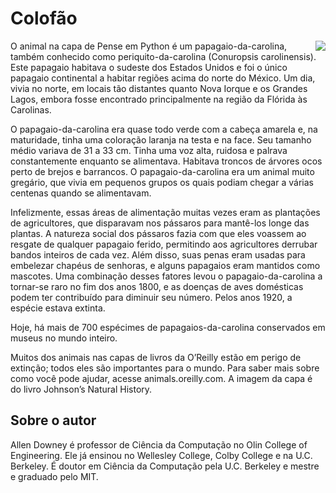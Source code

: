 # Colofão

<a href="https://novatec.com.br/livros/pense-em-python/"><img src="https://github.com/PenseAllen/PensePython2e/raw/master/img/Capa_PenseEmPython167x232.png" align="right" style="margin-left: 20px;"></a>

O animal na capa de Pense em Python é um papagaio-da-carolina, também conhecido como periquito-da-carolina (Conuropsis carolinensis). Este papagaio habitava o sudeste dos Estados Unidos e foi o único papagaio continental a habitar regiões acima do norte do México. Um dia, vivia no norte, em locais tão distantes quanto Nova Iorque e os Grandes Lagos, embora fosse encontrado principalmente na região da Flórida às Carolinas.

O papagaio-da-carolina era quase todo verde com a cabeça amarela e, na maturidade, tinha uma coloração laranja na testa e na face. Seu tamanho médio variava de 31 a 33 cm. Tinha uma voz alta, ruidosa e palrava constantemente enquanto se alimentava. Habitava troncos de árvores ocos perto de brejos e barrancos. O papagaio-da-carolina era um animal muito gregário, que vivia em pequenos grupos os quais podiam chegar a várias centenas quando se alimentavam.

Infelizmente, essas áreas de alimentação muitas vezes eram as plantações de agricultores, que disparavam nos pássaros para mantê-los longe das plantas. A natureza social dos pássaros fazia com que eles voassem ao resgate de qualquer papagaio ferido, permitindo aos agricultores derrubar bandos inteiros de cada vez. Além disso, suas penas eram usadas para embelezar chapéus de senhoras, e alguns papagaios eram mantidos como mascotes. Uma combinação desses fatores levou o papagaio-da-carolina a tornar-se raro no fim dos anos 1800, e as doenças de aves domésticas podem ter contribuído para diminuir seu número. Pelos anos 1920, a espécie estava extinta.

Hoje, há mais de 700 espécimes de papagaios-da-carolina conservados em museus no mundo inteiro.

Muitos dos animais nas capas de livros da O’Reilly estão em perigo de extinção; todos eles são importantes para o mundo. Para saber mais sobre como você pode ajudar, acesse animals.oreilly.com. A imagem da capa é do livro Johnson’s Natural History.

## Sobre o autor

Allen Downey é professor de Ciência da Computação no Olin College of Engineering. Ele já ensinou no Wellesley College, Colby College e na U.C. Berkeley. É doutor em Ciência da Computação pela U.C. Berkeley e mestre e graduado pelo MIT.
